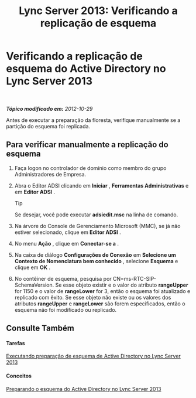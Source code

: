 ﻿---
title: 'Lync Server 2013: Verificando a replicação de esquema'
TOCTitle: Verificando a replicação de esquema
ms:assetid: ad01a7cf-aa79-4648-ba5a-a7a09172db36
ms:mtpsurl: https://technet.microsoft.com/pt-br/library/Gg412822(v=OCS.15)
ms:contentKeyID: 49307778
ms.date: 05/19/2016
mtps_version: v=OCS.15
ms.translationtype: HT
---

# Verificando a replicação de esquema do Active Directory no Lync Server 2013

 

_**Tópico modificado em:** 2012-10-29_

Antes de executar a preparação da floresta, verifique manualmente se a partição do esquema foi replicada.

## Para verificar manualmente a replicação do esquema

1.  Faça logon no controlador de domínio como membro do grupo Administradores de Empresa.

2.  Abra o Editor ADSI clicando em **Iniciar** , **Ferramentas Administrativas** e em **Editor ADSI** .
    

    > [!TIP]  
    > Se desejar, você pode executar <STRONG>adsiedit.msc</STRONG> na linha de comando.



3.  Na árvore do Console de Gerenciamento Microsoft (MMC), se já não estiver selecionado, clique em **Editor ADSI** .

4.  No menu **Ação** , clique em **Conectar-se a** .

5.  Na caixa de diálogo **Configurações de Conexão** em **Selecione um Contexto de Nomenclatura bem conhecido** , selecione **Esquema** e clique em **OK** .

6.  No contêiner de esquema, pesquisa por CN=ms-RTC-SIP-SchemaVersion. Se esse objeto existir e o valor do atributo **rangeUpper** for 1150 e o valor de **rangeLower** for 3, então o esquema foi atualizado e replicado com êxito. Se esse objeto não existe ou os valores dos atributos **rangeUpper** e **rangeLower** são forem especificados, então o esquema não foi modificado ou replicado.

## Consulte Também

#### Tarefas

[Executando preparação de esquema de Active Directory no Lync Server 2013](lync-server-2013-running-schema-preparation.md)  

#### Conceitos

[Preparando o esquema do Active Directory no Lync Server 2013](lync-server-2013-preparing-the-active-directory-schema.md)

